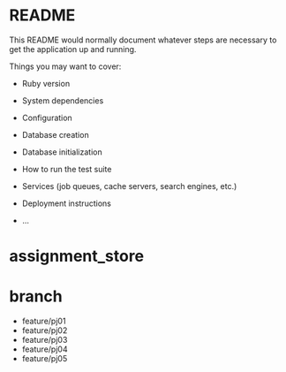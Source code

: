 # README

This README would normally document whatever steps are necessary to get the
application up and running.

Things you may want to cover:

- Ruby version

- System dependencies

- Configuration

- Database creation

- Database initialization

- How to run the test suite

- Services (job queues, cache servers, search engines, etc.)

- Deployment instructions

- ...

# assignment_store

# branch

- feature/pj01
- feature/pj02
- feature/pj03
- feature/pj04
- feature/pj05
